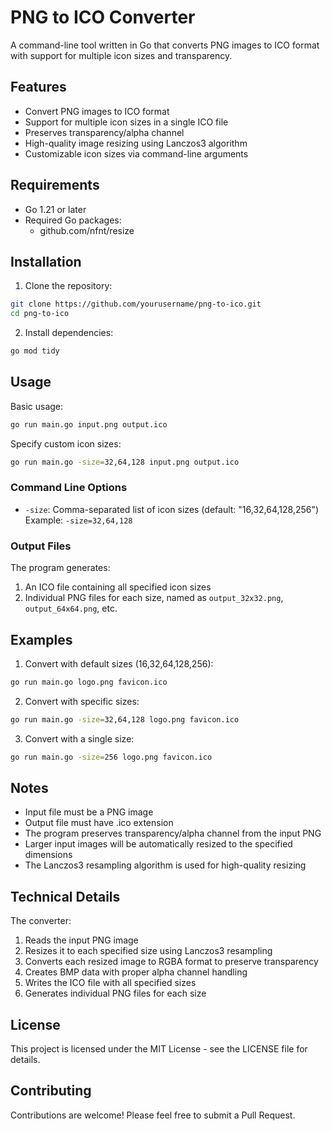 # PNG to ICO Converter

A command-line tool written in Go that converts PNG images to ICO format with support for multiple icon sizes and transparency.

## Features

- Convert PNG images to ICO format
- Support for multiple icon sizes in a single ICO file
- Preserves transparency/alpha channel
- High-quality image resizing using Lanczos3 algorithm
- Customizable icon sizes via command-line arguments

## Requirements

- Go 1.21 or later
- Required Go packages:
  - github.com/nfnt/resize

## Installation

1. Clone the repository:

```bash
git clone https://github.com/yourusername/png-to-ico.git
cd png-to-ico
```

2. Install dependencies:

```bash
go mod tidy
```

## Usage

Basic usage:

```bash
go run main.go input.png output.ico
```

Specify custom icon sizes:

```bash
go run main.go -size=32,64,128 input.png output.ico
```

### Command Line Options

- `-size`: Comma-separated list of icon sizes (default: "16,32,64,128,256")
  Example: `-size=32,64,128`

### Output Files

The program generates:

1. An ICO file containing all specified icon sizes
2. Individual PNG files for each size, named as `output_32x32.png`, `output_64x64.png`, etc.

## Examples

1. Convert with default sizes (16,32,64,128,256):

```bash
go run main.go logo.png favicon.ico
```

2. Convert with specific sizes:

```bash
go run main.go -size=32,64,128 logo.png favicon.ico
```

3. Convert with a single size:

```bash
go run main.go -size=256 logo.png favicon.ico
```

## Notes

- Input file must be a PNG image
- Output file must have .ico extension
- The program preserves transparency/alpha channel from the input PNG
- Larger input images will be automatically resized to the specified dimensions
- The Lanczos3 resampling algorithm is used for high-quality resizing

## Technical Details

The converter:

1. Reads the input PNG image
2. Resizes it to each specified size using Lanczos3 resampling
3. Converts each resized image to RGBA format to preserve transparency
4. Creates BMP data with proper alpha channel handling
5. Writes the ICO file with all specified sizes
6. Generates individual PNG files for each size

## License

This project is licensed under the MIT License - see the LICENSE file for details.

## Contributing

Contributions are welcome! Please feel free to submit a Pull Request.
